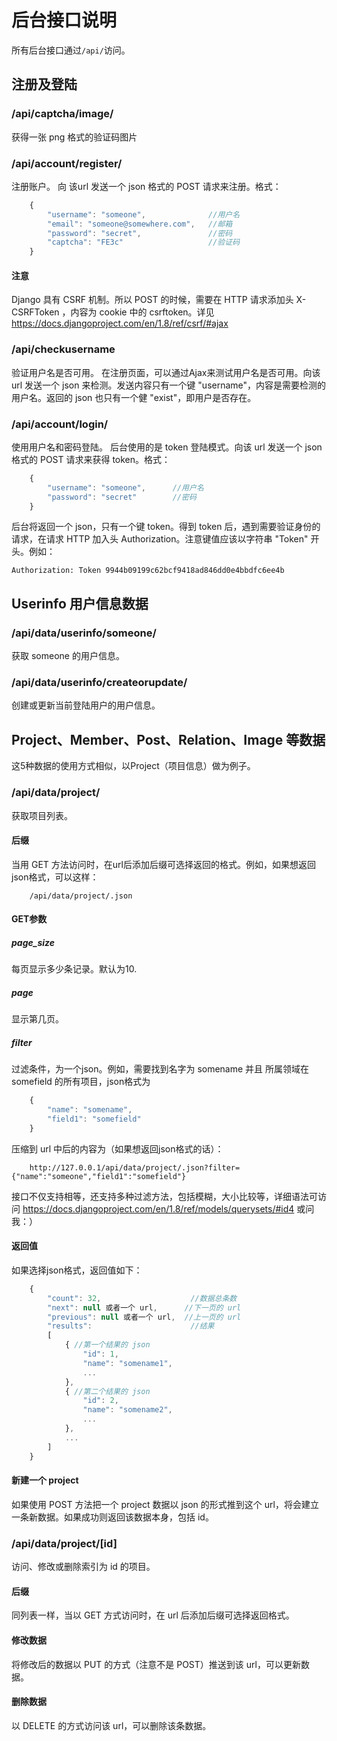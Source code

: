 # 后台接口说明
所有后台接口通过`/api/`访问。
## 注册及登陆
### /api/captcha/image/
获得一张 png 格式的验证码图片
### /api/account/register/
注册账户。
向 该url 发送一个 json 格式的 POST 请求来注册。格式：
```javascript
    {
        "username": "someone",              //用户名
        "email": "someone@somewhere.com",   //邮箱
        "password": "secret",               //密码
        "captcha": "FE3c"                   //验证码
    }
```
#### 注意
Django 具有 CSRF 机制。所以 POST 的时候，需要在 HTTP 请求添加头 X-CSRFToken ，内容为 cookie 中的 csrftoken。详见
<https://docs.djangoproject.com/en/1.8/ref/csrf/#ajax>
### /api/checkusername
验证用户名是否可用。
在注册页面，可以通过Ajax来测试用户名是否可用。向该 url 发送一个 json 来检测。发送内容只有一个键 "username"，内容是需要检测的用户名。返回的 json 也只有一个健 "exist"，即用户是否存在。
### /api/account/login/
使用用户名和密码登陆。
后台使用的是 token 登陆模式。向该 url 发送一个 json 格式的 POST 请求来获得 token。格式：
```javascript
    {
        "username": "someone",      //用户名
        "password": "secret"        //密码
    }
```
后台将返回一个 json，只有一个键 token。得到 token 后，遇到需要验证身份的请求，在请求 HTTP 加入头 Authorization。注意键值应该以字符串 "Token" 开头。例如：
```
Authorization: Token 9944b09199c62bcf9418ad846dd0e4bbdfc6ee4b
```
## Userinfo 用户信息数据
### /api/data/userinfo/someone/
获取 someone 的用户信息。
### /api/data/userinfo/createorupdate/
创建或更新当前登陆用户的用户信息。
## Project、Member、Post、Relation、Image 等数据
这5种数据的使用方式相似，以Project（项目信息）做为例子。
### /api/data/project/
获取项目列表。
#### 后缀
当用 GET 方法访问时，在url后添加后缀可选择返回的格式。例如，如果想返回json格式，可以这样：
```
    /api/data/project/.json
```
#### GET参数
##### page_size
每页显示多少条记录。默认为10.
##### page
显示第几页。
##### filter
过滤条件，为一个json。例如，需要找到名字为 somename 并且 所属领域在 somefield 的所有项目，json格式为
```javascript
    {
        "name": "somename",
        "field1": "somefield"
    }
```
压缩到 url 中后的内容为（如果想返回json格式的话）：
```
    http://127.0.0.1/api/data/project/.json?filter={"name":"someone","field1":"somefield"}
```
接口不仅支持相等，还支持多种过滤方法，包括模糊，大小比较等，详细语法可访问 <https://docs.djangoproject.com/en/1.8/ref/models/querysets/#id4> 或问我：）
#### 返回值
如果选择json格式，返回值如下：
```javascript
    {
        "count": 32,                    //数据总条数
        "next": null 或者一个 url,      //下一页的 url
        "previous": null 或者一个 url,  //上一页的 url
        "results":                      //结果
        [
            { //第一个结果的 json
                "id": 1,
                "name": "somename1",
                ...
            },
            { //第二个结果的 json
                "id": 2,
                "name": "somename2",
                ...
            },
            ...
        ]
    }
```
#### 新建一个 project
如果使用 POST 方法把一个 project 数据以 json 的形式推到这个 url，将会建立一条新数据。如果成功则返回该数据本身，包括 id。
### /api/data/project/[id]
访问、修改或删除索引为 id 的项目。
#### 后缀
同列表一样，当以 GET 方式访问时，在 url 后添加后缀可选择返回格式。
#### 修改数据
将修改后的数据以 PUT 的方式（注意不是 POST）推送到该 url，可以更新数据。
#### 删除数据
以 DELETE 的方式访问该 url，可以删除该条数据。
